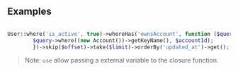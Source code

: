 ## Examples

```php

User::where('is_active', true)->whereHas('ownsAccount', function ($query) use ($accountId) {
        $query->where((new Account())->getKeyName(), $accountId);
        })->skip($offset)->take($limit)->orderBy('updated_at')->get();
```

>Note: `use` allow passing a external variable to the closure function.

